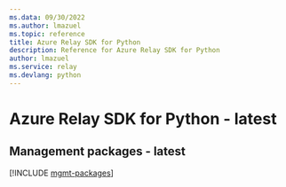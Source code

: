 ```yaml
---
ms.data: 09/30/2022
ms.author: lmazuel
ms.topic: reference
title: Azure Relay SDK for Python
description: Reference for Azure Relay SDK for Python
author: lmazuel
ms.service: relay
ms.devlang: python
---
```

# Azure Relay SDK for Python - latest

## Management packages - latest
[!INCLUDE [mgmt-packages](relay-mgmt-index.md)]